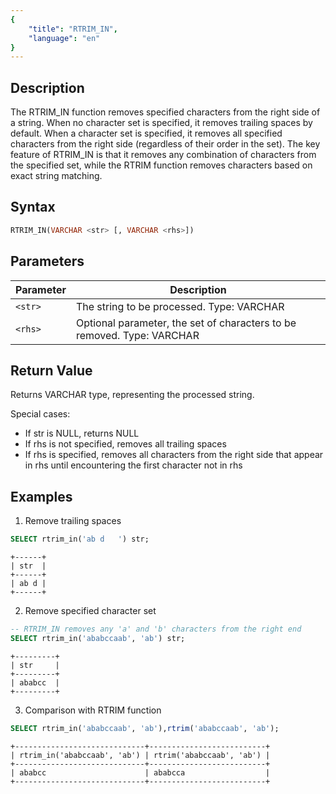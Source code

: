 ```yaml
---
{
    "title": "RTRIM_IN",
    "language": "en"
}
---
```


<!--
Licensed to the Apache Software Foundation (ASF) under one
or more contributor license agreements.  See the NOTICE file
distributed with this work for additional information
regarding copyright ownership.  The ASF licenses this file
to you under the Apache License, Version 2.0 (the
"License"); you may not use this file except in compliance
with the License.  You may obtain a copy of the License at

  http://www.apache.org/licenses/LICENSE-2.0

Unless required by applicable law or agreed to in writing,
software distributed under the License is distributed on an
"AS IS" BASIS, WITHOUT WARRANTIES OR CONDITIONS OF ANY
KIND, either express or implied.  See the License for the
specific language governing permissions and limitations
under the License.
-->


## Description

The RTRIM_IN function removes specified characters from the right side of a string. When no character set is specified, it removes trailing spaces by default. When a character set is specified, it removes all specified characters from the right side (regardless of their order in the set).
The key feature of RTRIM_IN is that it removes any combination of characters from the specified set, while the RTRIM function removes characters based on exact string matching.

## Syntax

```sql
RTRIM_IN(VARCHAR <str> [, VARCHAR <rhs>])
```

## Parameters
| Parameter | Description                                                            |
| --------- | ---------------------------------------------------------------------- |
| `<str>` | The string to be processed. Type: VARCHAR                              |
| `<rhs>` | Optional parameter, the set of characters to be removed. Type: VARCHAR |

## Return Value

Returns VARCHAR type, representing the processed string.

Special cases:
- If str is NULL, returns NULL
- If rhs is not specified, removes all trailing spaces
- If rhs is specified, removes all characters from the right side that appear in rhs until encountering the first character not in rhs

## Examples

1. Remove trailing spaces
```sql
SELECT rtrim_in('ab d   ') str;
```
```text
+------+
| str  |
+------+
| ab d |
+------+
```

2. Remove specified character set
```sql
-- RTRIM_IN removes any 'a' and 'b' characters from the right end
SELECT rtrim_in('ababccaab', 'ab') str;
```
```text
+---------+
| str     |
+---------+
| ababcc  |
+---------+
```

3. Comparison with RTRIM function
```sql
SELECT rtrim_in('ababccaab', 'ab'),rtrim('ababccaab', 'ab');
```
```text
+-----------------------------+--------------------------+
| rtrim_in('ababccaab', 'ab') | rtrim('ababccaab', 'ab') |
+-----------------------------+--------------------------+
| ababcc                      | ababcca                  |
+-----------------------------+--------------------------+
```
